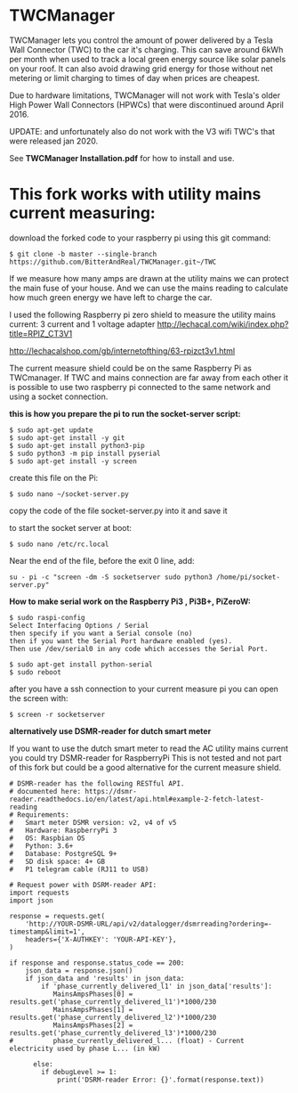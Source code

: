 # TWCManager
TWCManager lets you control the amount of power delivered by a Tesla Wall Connector (TWC) to the car it's charging.  This can save around 6kWh per month when used to track a local green energy source like solar panels on your roof.  It can also avoid drawing grid energy for those without net metering or limit charging to times of day when prices are cheapest.

Due to hardware limitations, TWCManager will not work with Tesla's older High Power Wall Connectors (HPWCs) that were discontinued around April 2016.

UPDATE: and unfortunately also do not work with the V3 wifi TWC's that were released jan 2020.

See **TWCManager Installation.pdf** for how to install and use.



# This fork works with utility mains current measuring:

download the forked code to your raspberry pi using this git command:

    $ git clone -b master --single-branch https://github.com/BitterAndReal/TWCManager.git~/TWC

If we measure how many amps are drawn at the utility mains we can protect the main fuse of your house.
And we can use the mains reading to calculate how much green energy we have left to charge the car.


I used the following Raspberry pi zero shield to measure the utility mains current:
3 current and 1 voltage adapter
http://lechacal.com/wiki/index.php?title=RPIZ_CT3V1

http://lechacalshop.com/gb/internetofthing/63-rpizct3v1.html

The current measure shield could be on the same Raspberry Pi as TWCmanager.
If TWC and mains connection are far away from each other it is possible to use two
raspberry pi connected to the same network and using a socket connection.




**this is how you prepare the pi to run the socket-server script:**

    $ sudo apt-get update
    $ sudo apt-get install -y git
    $ sudo apt-get install python3-pip
    $ sudo python3 -m pip install pyserial
    $ sudo apt-get install -y screen

create this file on the Pi:

    $ ​sudo nano ~/socket-server.py
    
copy the code of the file socket-server.py into it and save it

to start the socket server at boot:

    $ ​sudo nano /etc/rc.local​
    
Near the end of the file, before the ​exit 0​ line, add:

    su - pi -c "screen -dm -S socketserver sudo python3 /home/pi/socket-server.py"

**How to make serial work on the Raspberry Pi3 , Pi3B+, PiZeroW:**

    $ sudo raspi-config
    Select Interfacing Options / Serial
    then specify if you want a Serial console (no)
    then if you want the Serial Port hardware enabled (yes).
    Then use /dev/serial0 in any code which accesses the Serial Port.

    $ sudo apt-get install python-serial
    $ sudo reboot

after you have a ssh connection to your current measure pi you can open the screen with:

    $ screen -r socketserver


**alternatively use DSMR-reader for dutch smart meter**

If you want to use the dutch smart meter to read the AC utility mains current you could try DSMR-reader for RaspberryPi
This is not tested and not part of this fork but could be a good alternative for the current measure shield.
    
    # DSMR-reader has the following RESTful API.
    # documented here: https://dsmr-reader.readthedocs.io/en/latest/api.html#example-2-fetch-latest-reading
    # Requirements:
    #   Smart meter DSMR version: v2, v4 of v5
    #   Hardware: RaspberryPi 3
    #   OS: Raspbian OS
    #   Python: 3.6+
    #   Database: PostgreSQL 9+
    #   SD disk space: 4+ GB
    #   P1 telegram cable (RJ11 to USB)

    # Request power with DSRM-reader API:
    import requests
    import json

    response = requests.get(
        'http://YOUR-DSMR-URL/api/v2/datalogger/dsmrreading?ordering=-timestamp&limit=1',
        headers={'X-AUTHKEY': 'YOUR-API-KEY'},
    )

    if response and response.status_code == 200:
        json_data = response.json()
        if json_data and 'results' in json_data:
            if 'phase_currently_delivered_l1' in json_data['results']:
               MainsAmpsPhases[0] = results.get('phase_currently_delivered_l1')*1000/230
               MainsAmpsPhases[1] = results.get('phase_currently_delivered_l2')*1000/230
               MainsAmpsPhases[2] = results.get('phase_currently_delivered_l3')*1000/230
    #          phase_currently_delivered_l... (float) - Current electricity used by phase L... (in kW)

          else:
            if debugLevel >= 1:
                print('DSRM-reader Error: {}'.format(response.text))
